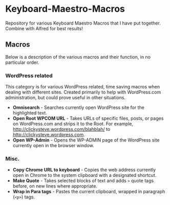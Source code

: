 # Keyboard-Maestro-Macros
Repository for various Keyboard Maestro Macros that I have put together. Combine with Alfred for best results!

## Macros 

Below is a description of the various macros and their function, in no particular order.

### WordPress related

This category is for various WordPress related, time saving macros when dealing with different sites. Created primarily to help with WordPress.com administration, but could prove useful in other situations.

* **Omnisearch** - Searches currently open WordPress site for the highlighted text.
* **Open Root WPCOM URL** - Takes URLs of specific files, posts, or pages on WordPress.com and strips it to the Root. For example, http://clickysteve.wordpress.com/blahblah/ to http://clickysteve.wordpress.com.
* **Open WP-Admin** - Opens the WP-ADMIN page of the WordPress site currently open in the browser window.

### Misc. 

* **Copy Chrome URL to keyboard** - Copies the web address currently open in Chrome to the system clipboard with a designated shortcut.
* **Make Quote** - Takes selected blocks of text and adds `>` quote tags before, on new lines where appropriate.
* **Wrap in Para tags** - Pastes the current clipboard, wrapped in paragraph (`<p>`) tags.
